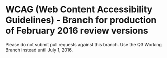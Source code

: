 WCAG (Web Content Accessibility Guidelines) - Branch for production of February 2016 review versions
===

Please do not submit pull requests against this branch.  Use the Q3 Working Branch instead until July 1, 2016.


